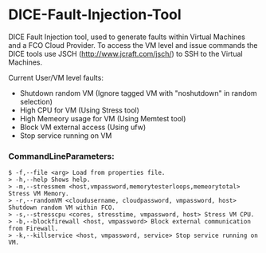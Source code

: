 # DICE-Fault-Injection-Tool
DICE Fault Injection tool, used to generate faults within Virtual Machines and a FCO Cloud Provider.
To access the VM level and issue commands the DICE tools use JSCH (http://www.jcraft.com/jsch/) to SSH to the Virtual Machines.



Current User/VM level faults:
* Shutdown random VM (Ignore tagged VM with "noshutdown" in random selection)
* High CPU for VM (Using Stress tool)
* High Memeory usage for VM (Using Memtest tool)
* Block VM external access (Using ufw)
* Stop service running on VM

### CommandLineParameters:

    $ -f,--file <arg> Load from properties file.
    > -h,--help Shows help.
    > -m,--stressmem <host,vmpassword,memorytesterloops,memeorytotal> Stress VM Memory.
    > -r,--randomVM <cloudusername, cloudpassword, vmpassword, host> Shutdown random VM within FCO.
    > -s,--stresscpu <cores, stresstime, vmpassword, host> Stress VM CPU.
    > -b,--blockfirewall <host, vmpassword> Block external communication from Firewall.
    > -k,--killservice <host, vmpassword, service> Stop service running on VM.
